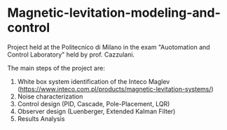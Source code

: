 # Magnetic-levitation-modeling-and-control

Project held at the Politecnico di Milano in the exam "Auotomation and Control Laboratory" held by prof. Cazzulani.

The main steps of the project are:

1. White box system identification of the Inteco Maglev (https://www.inteco.com.pl/products/magnetic-levitation-systems/)
2. Noise characterization
3. Control design (PID, Cascade, Pole-Placement, LQR)
4. Observer design (Luenberger, Extended Kalman Filter)
5. Results Analysis
